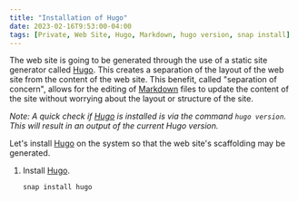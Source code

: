 ```yaml
---
title: "Installation of Hugo"
date: 2023-02-16T9:53:00-04:00
tags: [Private, Web Site, Hugo, Markdown, hugo version, snap install]
---
```

The web site is going to be generated through the use of a static site generator called [Hugo](https://gohugo.io/).  This creates a separation of the layout of the web site from the content of the web site.  This benefit, called "separation of concern", allows for the editing of [Markdown](https://www.markdownguide.org/) files to update the content of the site without worrying about the layout or structure of the site.

*Note: A quick check if [Hugo](https://gohugo.io/) is installed is via the command `hugo version`.  This will result in an output of the current Hugo version.*

Let's install [Hugo](https://gohugo.io/) on the system so that the web site's scaffolding may be generated.

1. Install [Hugo](https://gohugo.io/).

   ```
   snap install hugo
   ```